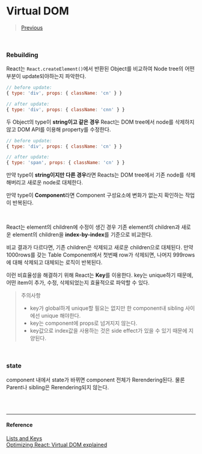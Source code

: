 # Virtual DOM

> [Previous](https://github.com/imzeze/TIL/blob/master/React/VirtualDOM_render.md)

<br />

### Rebuilding

React는 `React.createElement()`에서 반환된 Object를 비교하여 Node tree의 어떤 부분이 update되야하는지 파악한다.

```js
// before update:
{ type: 'div', props: { className: 'cn' } }

// after update:
{ type: 'div', props: { className: 'cnn' } }
```

두 Object의 type이 **string이고 같은 경우** React는 DOM tree에서 node를 삭제하지 않고 DOM API를 이용해 property를 수정한다.

```js
// before update:
{ type: 'div', props: { className: 'cn' } }

// after update:
{ type: 'span', props: { className: 'cn' } }
```

만약 type이 **string이지만 다른 경우**라면 Reacts는 DOM tree에서 기존 node를 삭제해버리고 새로운 node로 대체한다.

만약 type이 **Component**라면 Component 구성요소에 변화가 없는지 확인하는 작업이 반복된다.

<br />

React는 element의 children에 수정이 생긴 경우 기존 element의 children과 새로운 element의 children을 **index-by-index**를 기준으로 비교한다.

비교 결과가 다르다면, 기존 children은 삭제되고 새로운 children으로 대체된다. 만약 1000rows를 갖는 Table Component에서 첫번째 row가 삭제되면, 나머지 999rows에 대해 삭제되고 대체되는 로직이 반복된다.

이런 비효율성을 해결하기 위해 React는 **Key**를 이용한다. key는 unique하기 때문에, 어떤 item이 추가, 수정, 삭제되었는지 효율적으로 파악할 수 있다.

> 주의사항
>
> - key가 global하게 unique할 필요는 없지만 한 component내 sibling 사이에선 unique 해야한다.
> - key는 component에 props로 넘겨지지 않는다.
> - key값으로 index값을 사용하는 것은 side effect가 있을 수 있기 때문에 지양된다.

<br />

### state

component 내에서 state가 바뀌면 component 전체가 Rerendering된다. 물론 Parent나 sibling은 Rerendering되지 않는다.

<br />
<br />

---

#### Reference

[Lists and Keys
](https://reactjs.org/docs/lists-and-keys.html)  
[Optimizing React:
Virtual DOM explained](https://evilmartians.com/chronicles/optimizing-react-virtual-dom-explained#fixing-things-mountingunmounting)
